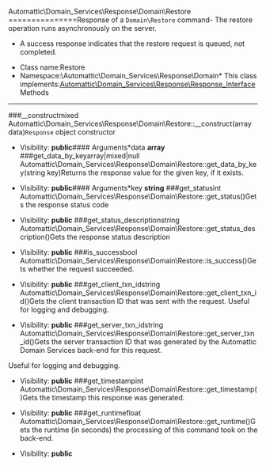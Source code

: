 Automattic\Domain_Services\Response\Domain\Restore
===============Response of a `Domain\Restore` command- The restore operation runs asynchronously on the server.
- A success response indicates that the restore request is queued, not completed.
* Class name:Restore
* Namespace:\Automattic\Domain_Services\Response\Domain* This class implements:[Automattic\Domain_Services\Response\Response_Interface](Automattic-Domain_Services-Response-Response_Interface.md)Methods
-------
###__constructmixed Automattic\Domain_Services\Response\Domain\Restore::__construct(array data)`Response` object constructor



* Visibility: **public**#### Arguments*data **array**
###get_data_by_keyarray|mixed|null Automattic\Domain_Services\Response\Domain\Restore::get_data_by_key(string key)Returns the response value for the given key, if it exists.



* Visibility: **public**#### Arguments*key **string**
###get_statusint Automattic\Domain_Services\Response\Domain\Restore::get_status()Gets the response status code



* Visibility: **public**
###get_status_descriptionstring Automattic\Domain_Services\Response\Domain\Restore::get_status_description()Gets the response status description



* Visibility: **public**
###is_successbool Automattic\Domain_Services\Response\Domain\Restore::is_success()Gets whether the request succeeded.



* Visibility: **public**
###get_client_txn_idstring Automattic\Domain_Services\Response\Domain\Restore::get_client_txn_id()Gets the client transaction ID that was sent with the request. Useful for logging and debugging.



* Visibility: **public**
###get_server_txn_idstring Automattic\Domain_Services\Response\Domain\Restore::get_server_txn_id()Gets the server transaction ID that was generated by the Automattic Domain Services back-end for this request.

Useful for logging and debugging.

* Visibility: **public**
###get_timestampint Automattic\Domain_Services\Response\Domain\Restore::get_timestamp()Gets the timestamp this response was generated.



* Visibility: **public**
###get_runtimefloat Automattic\Domain_Services\Response\Domain\Restore::get_runtime()Gets the runtime (in seconds) the processing of this command took on the back-end.



* Visibility: **public**